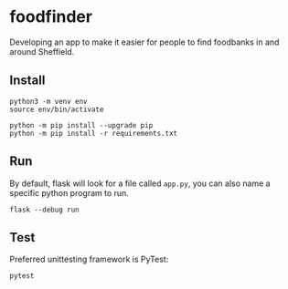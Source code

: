 # foodfinder

Developing an app to make it easier for people to find foodbanks in and around Sheffield.


## Install

```shell
python3 -m venv env
source env/bin/activate

python -m pip install --upgrade pip
python -m pip install -r requirements.txt
```

## Run

By default, flask will look for a file called `app.py`, you can also name a specific python program to run.

```shell
flask --debug run
```

## Test

Preferred unittesting framework is PyTest:

```shell
pytest
```
